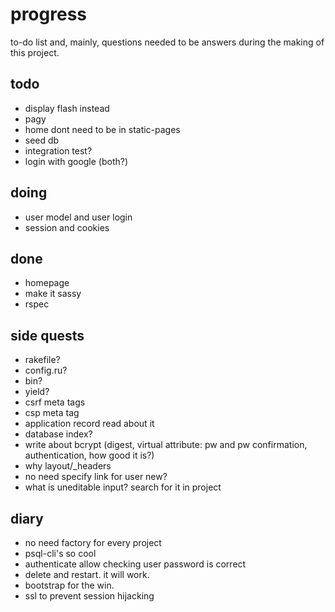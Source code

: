 # progress

to-do list and, mainly, questions needed to be answers during the making of this project.

## todo

- display flash instead
- pagy
- home dont need to be in static-pages
- seed db
- integration test?
- login with google (both?)

## doing

- user model and user login
- session and cookies

## done

- homepage
- make it sassy
- rspec

## side quests

- rakefile?
- config.ru?
- bin?
- yield?
- csrf meta tags
- csp meta tag
- application record read about it
- database index?
- write about bcrypt (digest, virtual attribute: pw and pw confirmation, authentication, how good it is?)
- why layout/_headers
- no need specify link for user new?
- what is uneditable input? search for it in project

## diary

- no need factory for every project
- psql-cli's so cool
- authenticate allow checking user password is correct
- delete and restart. it will work.
- bootstrap for the win.
- ssl to prevent session hijacking